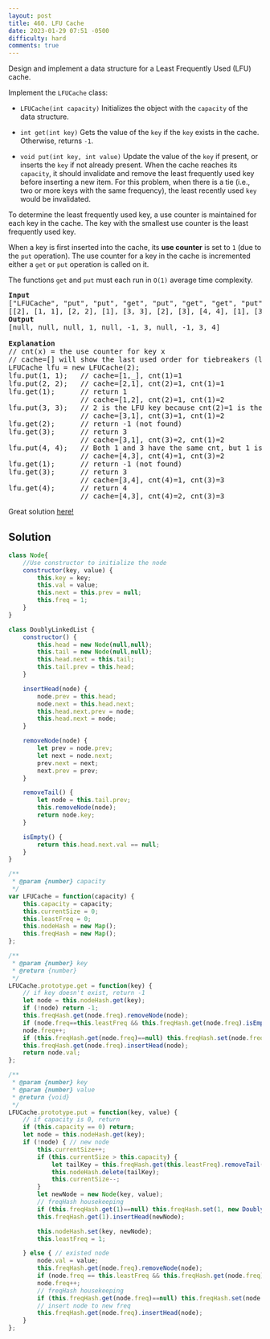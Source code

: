 ```yaml
---
layout: post
title: 460. LFU Cache
date: 2023-01-29 07:51 -0500
difficulty: hard
comments: true
---
```

Design and implement a data structure for a Least Frequently Used (LFU) cache.

Implement the `LFUCache` class:

- `LFUCache(int capacity)` Initializes the object with the `capacity` of the data structure.

- `int get(int key)` Gets the value of the `key` if the `key` exists in the cache. Otherwise, returns `-1`.

- `void put(int key, int value)` Update the value of the `key` if present, or inserts the `key` if not already present. When the cache reaches its `capacity`, it should invalidate and remove the least frequently used key before inserting a new item. For this problem, when there is a tie (i.e., two or more keys with the same frequency), the least recently used `key` would be invalidated.

To determine the least frequently used key, a use counter is maintained for each key in the cache. The key with the smallest use counter is the least frequently used key.

When a key is first inserted into the cache, its **use counter** is set to `1` (due to the `put` operation). The use counter for a key in the cache is incremented either a `get` or `put` operation is called on it.

The functions `get` and `put` must each run in `O(1)` average time complexity.

<pre><strong>Input</strong>
["LFUCache", "put", "put", "get", "put", "get", "get", "put", "get", "get", "get"]
[[2], [1, 1], [2, 2], [1], [3, 3], [2], [3], [4, 4], [1], [3], [4]]
<strong>Output</strong>
[null, null, null, 1, null, -1, 3, null, -1, 3, 4]

<strong>Explanation</strong>
// cnt(x) = the use counter for key x
// cache=[] will show the last used order for tiebreakers (leftmost element is  most recent)
LFUCache lfu = new LFUCache(2);
lfu.put(1, 1);   // cache=[1,_], cnt(1)=1
lfu.put(2, 2);   // cache=[2,1], cnt(2)=1, cnt(1)=1
lfu.get(1);      // return 1
                 // cache=[1,2], cnt(2)=1, cnt(1)=2
lfu.put(3, 3);   // 2 is the LFU key because cnt(2)=1 is the smallest, invalidate 2.
&nbsp;                // cache=[3,1], cnt(3)=1, cnt(1)=2
lfu.get(2);      // return -1 (not found)
lfu.get(3);      // return 3
                 // cache=[3,1], cnt(3)=2, cnt(1)=2
lfu.put(4, 4);   // Both 1 and 3 have the same cnt, but 1 is LRU, invalidate 1.
                 // cache=[4,3], cnt(4)=1, cnt(3)=2
lfu.get(1);      // return -1 (not found)
lfu.get(3);      // return 3
                 // cache=[3,4], cnt(4)=1, cnt(3)=3
lfu.get(4);      // return 4
                 // cache=[4,3], cnt(4)=2, cnt(3)=3
</pre>

Great solution [here!](https://leetcode.com/problems/lfu-cache/solutions/446443/javascript-solution/?orderBy=hot&languageTags=javascript)

## Solution

```javascript
class Node{
    //Use constructor to initialize the node
    constructor(key, value) {
        this.key = key;
        this.val = value;
        this.next = this.prev = null;
        this.freq = 1;
    }
}

class DoublyLinkedList {
    constructor() {
        this.head = new Node(null,null);
        this.tail = new Node(null,null);
        this.head.next = this.tail;
        this.tail.prev = this.head;
    }

    insertHead(node) {
        node.prev = this.head;
        node.next = this.head.next;
        this.head.next.prev = node;
        this.head.next = node;
    }

    removeNode(node) {
        let prev = node.prev;
        let next = node.next;
        prev.next = next;
        next.prev = prev;
    }

    removeTail() {
        let node = this.tail.prev;
        this.removeNode(node);
        return node.key;
    }

    isEmpty() {
        return this.head.next.val == null;
    }
}

/**
 * @param {number} capacity
 */
var LFUCache = function(capacity) {
    this.capacity = capacity;
    this.currentSize = 0;
    this.leastFreq = 0;
    this.nodeHash = new Map();
    this.freqHash = new Map();
};

/** 
 * @param {number} key
 * @return {number}
 */
LFUCache.prototype.get = function(key) {
    // if key doesn't exist, return -1
    let node = this.nodeHash.get(key);
    if (!node) return -1;
    this.freqHash.get(node.freq).removeNode(node);
    if (node.freq==this.leastFreq && this.freqHash.get(node.freq).isEmpty()) this.leastFreq++
    node.freq++;
    if (this.freqHash.get(node.freq)==null) this.freqHash.set(node.freq, new DoublyLinkedList())
    this.freqHash.get(node.freq).insertHead(node);
    return node.val;
};

/** 
 * @param {number} key 
 * @param {number} value
 * @return {void}
 */
LFUCache.prototype.put = function(key, value) {
    // if capacity is 0, return
    if (this.capacity == 0) return;
    let node = this.nodeHash.get(key);
    if (!node) { // new node
        this.currentSize++;
        if (this.currentSize > this.capacity) {
            let tailKey = this.freqHash.get(this.leastFreq).removeTail();
            this.nodeHash.delete(tailKey);
            this.currentSize--;
        }
        let newNode = new Node(key, value);
        // freqHash housekeeping
        if (this.freqHash.get(1)==null) this.freqHash.set(1, new DoublyLinkedList())
        this.freqHash.get(1).insertHead(newNode);

        this.nodeHash.set(key, newNode);
        this.leastFreq = 1;

    } else { // existed node
        node.val = value;
        this.freqHash.get(node.freq).removeNode(node);
        if (node.freq == this.leastFreq && this.freqHash.get(node.freq).isEmpty()) this.leastFreq++;
        node.freq++;
        // freqHash housekeeping
        if (this.freqHash.get(node.freq)==null) this.freqHash.set(node.freq, new DoublyLinkedList())
        // insert node to new freq
        this.freqHash.get(node.freq).insertHead(node);
    }
};

```